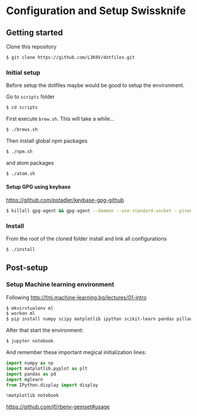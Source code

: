 # Configuration and Setup Swissknife

## Getting started
Clone this repository

```bash
$ git clone https://github.com/L3K0V/dotfiles.git
```

### Initial setup
Before setup the dotfiles maybe would be good to setup the environment.

Go to `scripts` folder

```bash
$ cd scripts
```

First execute `brew.sh`. This will take a while...

```bash
$ ./brews.sh
```

Then install global npm packages

```bash
$ ./npm.sh
```

and atom packages

```bash
$ ./atom.sh
```

#### Setup GPG using keybase

https://github.com/pstadler/keybase-gpg-github

```bash
$ killall gpg-agent && gpg-agent --daemon --use-standard-socket --pinentry-program /usr/local/bin/pinentry
```

### Install

From the root of the cloned folder install and link all configurations

```bash
$ ./install
```

## Post-setup

### Setup Machine learning environment

Following http://fmi.machine-learning.bg/lectures/01-intro

```bash
$ mkvirvtualenv ml
$ workon ml
$ pip install numpy scipy matplotlib ipython scikit-learn pandas pillow mglearn jupyter
```

After that start the environment:

```bash
$ jupyter notebook
```

And remember these important megical initialization lines:

```python
import numpy as np
import matplotlib.pyplot as plt
import pandas as pd
import mglearn
from IPython.display import display

%matplotlib notebook
```

https://github.com/jf/rbenv-gemset#usage
